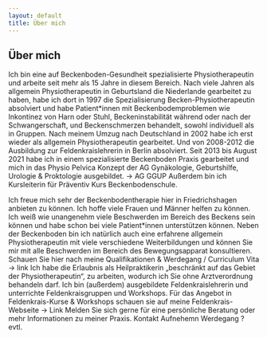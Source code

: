 ```yaml
---
layout: default
title: Über mich
---
```


## Über mich

Ich bin eine auf Beckenboden-Gesundheit spezialisierte Physiotherapeutin und arbeite seit mehr als 15 Jahre in diesem Bereich. Nach viele Jahren als allgemein Physiotherapeutin in Geburtsland die Niederlande gearbeitet zu haben, habe ich dort in 1997 die Spezialisierung Becken-Physiotherapeutin absolviert und habe Patient\*innen mit Beckenbodemproblemen wie Inkontinez von Harn oder Stuhl, Beckeninstabilität während oder nach der Schwangerschaft, und Beckenschmerzen behandelt, sowohl individuell als in Gruppen. 
Nach meinem Umzug nach Deutschland in 2002 habe ich erst wieder als allgemein Physiotherapeutin gearbeitet. Und von 2008-2012 die Ausbildung zur Feldenkraislehrerin in Berlin absolviert.
Seit 2013 bis August 2021 habe ich in einem spezialisierte Beckenboden Praxis gearbeitet und mich in das Physio Pelvica Konzept der AG Gynäkologie, Geburtshilfe, Urologie & Proktologie ausgebildet. →  AG GGUP 
Außerdem bin ich Kursleiterin für Präventiv Kurs Beckenbodenschule.
 
Ich freue mich sehr der Beckenbodentherapie hier in Friedrichshagen anbieten zu können. Ich hoffe viele Frauen und Männer helfen zu können. Ich weiß wie unangenehm viele Beschwerden im Bereich des Beckens sein können und habe schon bei viele Patient\*innen unterstützen können. 
Neben der Beckenboden bin ich natürlich auch eine erfahrene allgemein Physiotherapeutin mit viele verschiedene Weiterbildungen und können Sie mir mit alle Beschwerden im Bereich des Bewegungsapparat konsultieren. 
Schauen Sie hier nach meine Qualifikationen & Werdegang / Curriculum Vita → link
Ich habe die Erlaubnis als Heilpraktikerin „beschränkt auf das Gebiet der Physiotherapeutin“, zu arbeiten, wodurch ich Sie ohne Arztverordnung behandeln darf.
Ich bin (außerdem) ausgebildete Feldenkraislehrerin und unterrichte Feldenkraisgruppen und Workshops. Für das Angebot in Feldenkrais-Kurse & Workshops schauen sie auf meine Feldenkrais-Webseite → Link
Melden Sie sich gerne für eine persönliche Beratung oder mehr Informationen zu meiner Praxis.
Kontakt Aufnehemn
Werdegang ?
evtl. 
